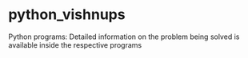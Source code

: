 # python_vishnups
Python programs:
Detailed information on the problem being solved is available inside the respective programs
